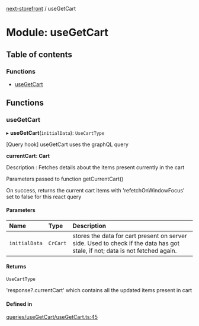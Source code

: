 [next-storefront](../README.md) / useGetCart

# Module: useGetCart

## Table of contents

### Functions

- [useGetCart](useGetCart.md#usecartqueries)

## Functions

### useGetCart

▸ **useGetCart**(`initialData`): `UseCartType`

[Query hook] useGetCart uses the graphQL query

<b>currentCart: Cart</b>

Description : Fetches details about the items present currently in the cart

Parameters passed to function getCurrentCart()

On success, returns the current cart items with 'refetchOnWindowFocus' set to false for this react query

#### Parameters

| Name          | Type     | Description                                                                                                                  |
| :------------ | :------- | :--------------------------------------------------------------------------------------------------------------------------- |
| `initialData` | `CrCart` | stores the data for cart present on server side. Used to check if the data has got stale, if not; data is not fetched again. |

#### Returns

`UseCartType`

'response?.currentCart' which contains all the updated items present in cart

#### Defined in

[queries/useGetCart/useGetCart.ts:45](https://github.com/KiboSoftware/nextjs-storefront/blob/561a164/hooks/queries/useGetCart/useGetCart.ts#L45)

